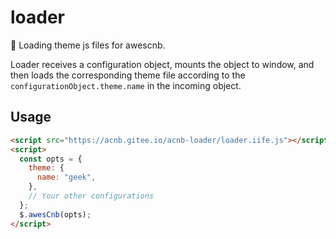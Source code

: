 # loader

🚀 Loading theme js files for awescnb.

Loader receives a configuration object, mounts the object to window, and then loads the corresponding theme file according to the `configurationObject.theme.name` in the incoming object.

## Usage

```html
<script src="https://acnb.gitee.io/acnb-loader/loader.iife.js"></script>
<script>
  const opts = {
    theme: {
      name: "geek",
    },
    // Your other configurations
  };
  $.awesCnb(opts);
</script>
```
